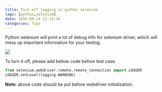 ```yaml
---
title: Turn off logging in python selenium
tags: [python,selenium]
date: 2016-09-24 22:14:44
categories: Tips
---
```

Python selenium will print a lot of debug info for selenium driver, which will mess up important information for your testing.

![](http://betacat.online/images/selenium-debug-logging.png)

To turn it off, please add bellow code before test case.

```python
from selenium.webdriver.remote.remote_connection import LOGGER
LOGGER.setLevel(logging.WARNING)
```
**Note:** above code should be put before webdriver initialization.
